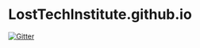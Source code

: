 # LostTechInstitute.github.io

[![Gitter](https://badges.gitter.im/LostTechInstitute/LostTechInstitute.github.io.svg)](https://gitter.im/LostTechInstitute/LostTechInstitute.github.io?utm_source=badge&utm_medium=badge&utm_campaign=pr-badge&utm_content=badge)